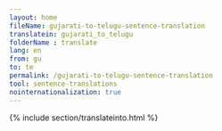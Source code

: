 ```yaml
---
layout: home
fileName: gujarati-to-telugu-sentence-translation
translatein: gujarati_to_telugu
folderName : translate
lang: en
from: gu
to: te
permalink: /gujarati-to-telugu-sentence-translation
tool: sentence-translations
nointernationalization: true
---
```

{% include section/translateinto.html %}
